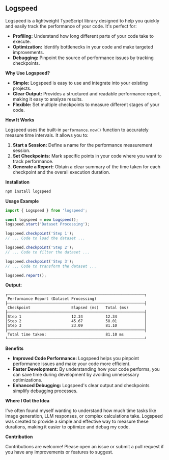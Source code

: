 ## Logspeed

Logspeed is a lightweight TypeScript library designed to help you quickly and easily track the performance of your code. It's perfect for:

- **Profiling:** Understand how long different parts of your code take to execute.
- **Optimization:** Identify bottlenecks in your code and make targeted improvements.
- **Debugging:** Pinpoint the source of performance issues by tracking checkpoints.

**Why Use Logspeed?**

- **Simple:** Logspeed is easy to use and integrate into your existing projects.
- **Clear Output:** Provides a structured and readable performance report, making it easy to analyze results.
- **Flexible:** Set multiple checkpoints to measure different stages of your code.

**How It Works**

Logspeed uses the built-in `performance.now()` function to accurately measure time intervals. It allows you to:

1. **Start a Session:** Define a name for the performance measurement session.
2. **Set Checkpoints:** Mark specific points in your code where you want to track performance.
3. **Generate a Report:** Obtain a clear summary of the time taken for each checkpoint and the overall execution duration.

**Installation**

```bash
npm install logspeed
```

**Usage Example**

```typescript
import { Logspeed } from 'logspeed';

const logspeed = new Logspeed();
logspeed.start('Dataset Processing');

logspeed.checkpoint('Step 1');
// ... Code to load the dataset ...

logspeed.checkpoint('Step 2');
// ... Code to filter the dataset ...

logspeed.checkpoint('Step 3');
// ... Code to transform the dataset ...

logspeed.report();
```

**Output:**

```
┌────────────────────────────────────────────────────────────┐
 Performance Report (Dataset Processing)
├────────────────────────────────────────────────────────────┤
 Checkpoint                  Elapsed (ms)   Total (ms)
├────────────────────────────────────────────────────────────┤
│Step 1                      12.34          12.34            │
│Step 2                      45.67          58.01            │
│Step 3                      23.09          81.10            │
├────────────────────────────────────────────────────────────┤
 Total time taken:                          81.10 ms
└────────────────────────────────────────────────────────────┘
```

**Benefits**

- **Improved Code Performance:** Logspeed helps you pinpoint performance issues and make your code more efficient.
- **Faster Development:** By understanding how your code performs, you can save time during development by avoiding unnecessary optimizations.
- **Enhanced Debugging:** Logspeed's clear output and checkpoints simplify debugging processes.

**Where I Got the Idea**

I've often found myself wanting to understand how much time tasks like image generation, LLM responses, or complex calculations take. Logspeed was created to provide a simple and effective way to measure these durations, making it easier to optimize and debug my code.

**Contribution**

Contributions are welcome! Please open an issue or submit a pull request if you have any improvements or features to suggest.
